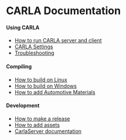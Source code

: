 CARLA Documentation
===================

#### Using CARLA

  * [How to run CARLA server and client](release_readme.md)
  * [CARLA Settings](carla_settings.md)
  * [Troubleshooting](troubleshooting.md)

#### Compiling

  * [How to build on Linux](how_to_build_on_linux.md)
  * [How to build on Windows](how_to_build_on_windows.md)
  * [How to add Automotive Materials](how_to_add_automotive_materials.md)

#### Development

  * [How to make a release](how_to_make_a_release.md)
  * [How to add assets](how_to_add_assets.md)
  * [CarlaServer documentation](carla_server.md)
